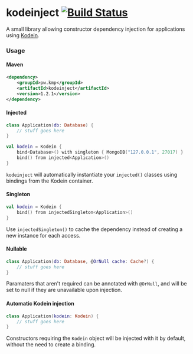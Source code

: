 # kodeinject [![Build Status](https://travis-ci.org/kailan/kodeinject.svg?branch=master)](https://travis-ci.org/kailan/kodeinject)

A small library allowing constructor dependency injection for applications using [Kodein](https://github.com/SalomonBrys/Kodein).

### Usage
#### Maven
```xml
<dependency>
    <groupId>pw.kmp</groupId>
    <artifactId>kodeinject</artifactId>
    <version>1.2.1</version>
</dependency>
```
#### Injected
```kotlin
class Application(db: Database) {
    // stuff goes here
}

val kodein = Kodein {
    bind<Database>() with singleton { MongoDB("127.0.0.1", 27017) }
    bind() from injected<Application>()
}
```
`kodeinject` will automatically instantiate your `injected()` classes using
bindings from the Kodein container.

#### Singleton
```kotlin
val kodein = Kodein {
    bind() from injectedSingleton<Application>()
}
```
Use `injectedSingleton()` to cache the dependency instead of creating a new
instance for each access.

#### Nullable
```kotlin
class Application(db: Database, @OrNull cache: Cache?) {
    // stuff goes here
}
```
Paramaters that aren't required can be annotated with `@OrNull`, and will be set to null if they are unavailable upon
injection.

#### Automatic Kodein injection
```kotlin
class Application(kodein: Kodein) {
    // stuff goes here
}
```
Constructors requiring the `Kodein` object will be injected with it by default, without the need to create a binding.